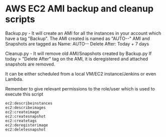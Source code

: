 # AWS EC2 AMI backup and cleanup scripts

Backup.py - It will create an AMI for all the instances in your account which have a tag "Backup". 
            The AMI created is named as "AUTO-<InstanceName>-<Date>"
            AMI and Snapshots are tagged as 
              Name: AUTO-<InstanceName>-<Date>
              Delete After: Today + 7 days

Cleanup.py - It will remove old AMI/Snapshots created by Backup.py
             If today > "Delete After" tag on the AMI, it is deregistered and attached snapshots are removed.

It can be either scheduled from a local VM/EC2 instance/Jenkins or even Lambda. 

Remember to give relevant permissions to the role/user which is used to execute this script

	ec2:describeinstances
	ec2:describeimages
	ec2:createimage
	ec2:createsnapshot
	ec2:createtags
	ec2:deregisterimage
	ec2:deletesnapshot
